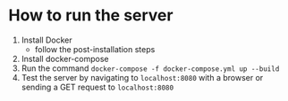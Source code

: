 # How to run the server

1. Install Docker
    * follow the post-installation steps
2. Install docker-compose
3. Run the command
    `docker-compose -f docker-compose.yml up --build`
4. Test the server by navigating to `localhost:8080` with a browser or sending a GET request to `localhost:8080`

